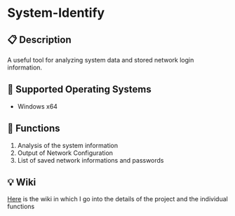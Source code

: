 # System-Identify
## :clipboard: Description
A useful tool for analyzing system data and stored network login information.

## :file_folder: Supported Operating Systems
* Windows x64

## :wrench: Functions
1. Analysis of the system information
1. Output of Network Configuration
1. List of saved network informations and passwords

## :bulb: Wiki
[Here](https://github.com/MisterL-v/System-Identify/wiki) is the wiki in which I go into the details of the project and the individual functions
